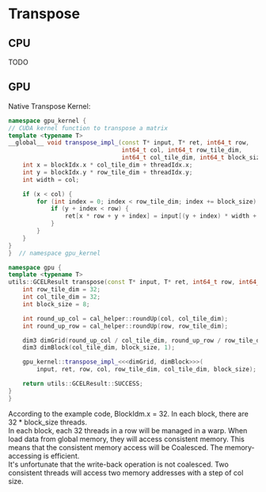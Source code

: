 # Transpose

## CPU
TODO


## GPU

Native Transpose Kernel:
```c++
namespace gpu_kernel {
// CUDA kernel function to transpose a matrix
template <typename T>
__global__ void transpose_impl_(const T* input, T* ret, int64_t row,
                                int64_t col, int64_t row_tile_dim,
                                int64_t col_tile_dim, int64_t block_size) {
    int x = blockIdx.x * col_tile_dim + threadIdx.x;
    int y = blockIdx.y * row_tile_dim + threadIdx.y;
    int width = col;

    if (x < col) {
        for (int index = 0; index < row_tile_dim; index += block_size) {
            if (y + index < row) {
                ret[x * row + y + index] = input[(y + index) * width + x];
            }
        }
    }
}
}  // namespace gpu_kernel

namespace gpu {
template <typename T>
utils::GCELResult transpose(const T* input, T* ret, int64_t row, int64_t col) {
    int row_tile_dim = 32;
    int col_tile_dim = 32;
    int block_size = 8;

    int round_up_col = cal_helper::roundUp(col, col_tile_dim);
    int round_up_row = cal_helper::roundUp(row, row_tile_dim);

    dim3 dimGrid(round_up_col / col_tile_dim, round_up_row / row_tile_dim, 1);
    dim3 dimBlock(col_tile_dim, block_size, 1);

    gpu_kernel::transpose_impl_<<<dimGrid, dimBlock>>>(
        input, ret, row, col, row_tile_dim, col_tile_dim, block_size);

    return utils::GCELResult::SUCCESS;
}
}
```
According to the example code, BlockIdm.x = 32. In each block, there are 32 * block_size threads.  
In each block, each 32 threads in a row will be managed in a warp. When load data from global memory, they will access consistent memory. This means that the consistent memory access will be Coalesced. The memory-accessing is efficient.  
It's unfortunate that the write-back operation is not coalesced. Two consistent threads will access two memory addresses with a step of col size.
